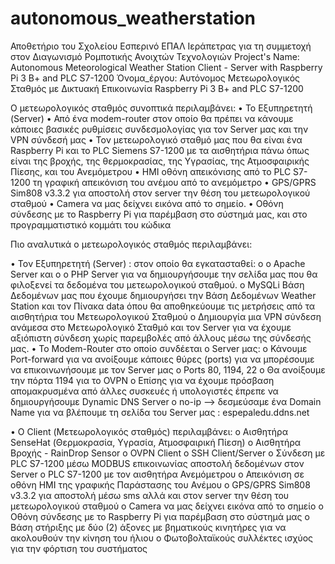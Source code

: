 # autonomous_weatherstation
Αποθετήριο του Σχολείου Εσπερινό ΕΠΑΛ Ιεράπετρας για τη συμμετοχή στον Διαγωνισμό Ρομποτικής Ανοιχτών Τεχνολογιών
Project's Name: Autonomous Meteorological Weather Station Client - Server with Raspberry Pi 3 B+ and PLC S7-1200
Όνομα_έργου: Αυτόνομος Μετεωρολογικός Σταθμός με Δικτυακή Επικοινωνία Raspberry Pi 3 B+ and PLC S7-1200

Ο μετεωρολογικός σταθμός συνοπτικά περιλαμβάνει:
•	Το Εξυπηρετητή (Server)
•	Από ένα modem-router στον οποίο θα πρέπει να κάνουμε κάποιες βασικές ρυθμίσεις συνδεσμολογίας για τον Server μας και την VPN σύνδεσή μας
•	Τον μετεωρολογικό σταθμό μας που θα είναι ένα Raspberry Pi και το PLC Siemens S7-1200 με τα αισθητήρια πάνω όπως είναι της βροχής, της θερμοκρασίας, της Υγρασίας, της Ατμοσφαιρικής Πίεσης, και του Ανεμόμετρου
•	ΗΜΙ οθόνη απεικόνισης από το PLC S7-1200 τη γραφική απεικόνιση του ανέμου από το ανεμόμετρο
•	GPS/GPRS Sim808 v3.3.2 για αποστολή στον server την θέση του μετεωρολογικού σταθμού
•	Camera να μας δείχνει εικόνα από το σημείο.
•	Οθόνη σύνδεσης με το Raspberry Pi για παρέμβαση στο σύστημά μας, και στο προγραμματιστικό κομμάτι του κώδικα

Πιο αναλυτικά  ο μετεωρολογικός σταθμός περιλαμβάνει:

•	Τον Εξυπηρετητή (Server) : στον οποίο θα εγκατασταθεί:
o	ο Apache Server και
o	ο PHP Server για να δημιουργήσουμε την σελίδα μας που θα φιλοξενεί τα δεδομένα του μετεωρολογικού σταθμού.
o	MySQLi Βάση Δεδομένων μας που έχουμε δημιουργήσει την Βάση Δεδομένων Weather Station και τον Πίνακα data όπου θα αποθηκεύουμε τις μετρήσεις από τα αισθητήρια του Μετεωρολογικού Σταθμού
o	Δημιουργία μια VPN σύνδεση ανάμεσα στο Μετεωρολογικό Σταθμό και τον Server για να έχουμε αξιόπιστη σύνδεση χωρίς παρεμβολές από άλλους μέσω της σύνδεσής μας.
•	Το Modem-Router στο οποίο συνδέεται ο Server μας:
o	Κάνουμε Port-forward για να ανοίξουμε κάποιες θύρες (ports)  για να μπορέσουμε να επικοινωνήσουμε με τον Server μας
o	Ports 80, 1194, 22 
o	Θα ανοίξουμε την πόρτα 1194 για το OVPN
o	Επίσης για να έχουμε πρόσβαση απομακρυσμένα από άλλες συσκευές ή υπολογιστές έπρεπε να δημιουργήσουμε Dynamic DNS Server 
o	no-ip --> δεσμεύσαμε ένα Domain Name για να βλέπουμε τη σελίδα του Server μας : espepaledu.ddns.net


•	Ο Client (Μετεωρολογικός σταθμός) περιλαμβάνει:
o	Αισθητήρα SenseHat (Θερμοκρασία, Υγρασία, Ατμοσφαιρική Πίεση)
o	Αισθητήρα Βροχής - RainDrop Sensor
o	OVPN Client
o	SSH Client/Server
o	Σύνδεση με PLC S7-1200 μέσω MODBUS επικοινωνίας αποστολή δεδομένων στον Server
o	PLC S7-1200 με τον αισθητήρα Ανεμόμετρου
o	Απεικόνιση σε οθόνη HMI της γραφικής Παράστασης του Ανέμου
o	GPS/GPRS Sim808 v3.3.2 για αποστολή μέσω sms αλλά και στον server την θέση του μετεωρολογικού σταθμού
o	Camera να μας δείχνει εικόνα από το σημείο
o	Οθόνη σύνδεσης με το Raspberry Pi για παρέμβαση στο σύστημά μας
o	Βάση στήριξης με δύο (2) άξονες με βηματικούς κινητήρες για να ακολουθούν την κίνηση του ήλιου
o	Φωτοβολταϊκούς συλλέκτες ισχύος για την φόρτιση του συστήματος
